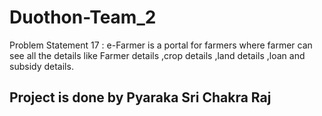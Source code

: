# Duothon-Team_2
Problem Statement 17 : e-Farmer is a portal for farmers where farmer can see all the details like Farmer details ,crop details ,land details ,loan and subsidy details. 
## Project is done by Pyaraka Sri Chakra Raj
